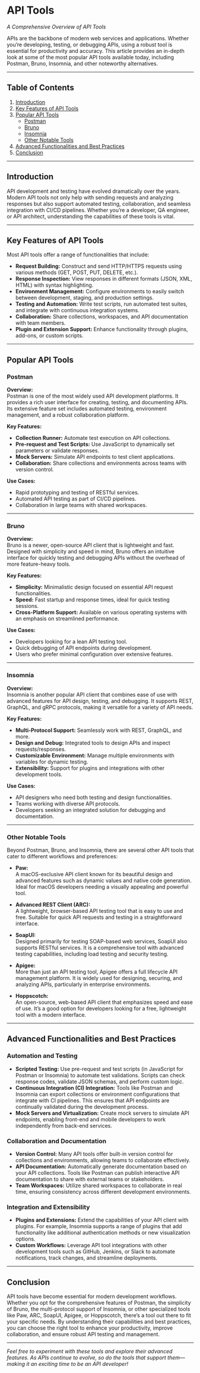 # API Tools

*A Comprehensive Overview of API Tools*

APIs are the backbone of modern web services and applications. Whether you’re developing, testing, or debugging APIs, using a robust tool is essential for productivity and accuracy. This article provides an in-depth look at some of the most popular API tools available today, including Postman, Bruno, Insomnia, and other noteworthy alternatives.

---

## Table of Contents

1. [Introduction](#introduction)
2. [Key Features of API Tools](#key-features-of-api-tools)
3. [Popular API Tools](#popular-api-tools)
    - [Postman](#postman)
    - [Bruno](#bruno)
    - [Insomnia](#insomnia)
    - [Other Notable Tools](#other-notable-tools)
4. [Advanced Functionalities and Best Practices](#advanced-functionalities-and-best-practices)
5. [Conclusion](#conclusion)

---

## Introduction

API development and testing have evolved dramatically over the years. Modern API tools not only help with sending requests and analyzing responses but also support automated testing, collaboration, and seamless integration with CI/CD pipelines. Whether you’re a developer, QA engineer, or API architect, understanding the capabilities of these tools is vital.

---

## Key Features of API Tools

Most API tools offer a range of functionalities that include:

- **Request Building:** Construct and send HTTP/HTTPS requests using various methods (GET, POST, PUT, DELETE, etc.).
- **Response Inspection:** View responses in different formats (JSON, XML, HTML) with syntax highlighting.
- **Environment Management:** Configure environments to easily switch between development, staging, and production settings.
- **Testing and Automation:** Write test scripts, run automated test suites, and integrate with continuous integration systems.
- **Collaboration:** Share collections, workspaces, and API documentation with team members.
- **Plugin and Extension Support:** Enhance functionality through plugins, add-ons, or custom scripts.

---

## Popular API Tools

### Postman

**Overview:**  
Postman is one of the most widely used API development platforms. It provides a rich user interface for creating, testing, and documenting APIs. Its extensive feature set includes automated testing, environment management, and a robust collaboration platform.

**Key Features:**

- **Collection Runner:** Automate test execution on API collections.
- **Pre-request and Test Scripts:** Use JavaScript to dynamically set parameters or validate responses.
- **Mock Servers:** Simulate API endpoints to test client applications.
- **Collaboration:** Share collections and environments across teams with version control.

**Use Cases:**

- Rapid prototyping and testing of RESTful services.
- Automated API testing as part of CI/CD pipelines.
- Collaboration in large teams with shared workspaces.

---

### Bruno

**Overview:**  
Bruno is a newer, open-source API client that is lightweight and fast. Designed with simplicity and speed in mind, Bruno offers an intuitive interface for quickly testing and debugging APIs without the overhead of more feature-heavy tools.

**Key Features:**

- **Simplicity:** Minimalistic design focused on essential API request functionalities.
- **Speed:** Fast startup and response times, ideal for quick testing sessions.
- **Cross-Platform Support:** Available on various operating systems with an emphasis on streamlined performance.

**Use Cases:**

- Developers looking for a lean API testing tool.
- Quick debugging of API endpoints during development.
- Users who prefer minimal configuration over extensive features.

---

### Insomnia

**Overview:**  
Insomnia is another popular API client that combines ease of use with advanced features for API design, testing, and debugging. It supports REST, GraphQL, and gRPC protocols, making it versatile for a variety of API needs.

**Key Features:**

- **Multi-Protocol Support:** Seamlessly work with REST, GraphQL, and more.
- **Design and Debug:** Integrated tools to design APIs and inspect requests/responses.
- **Customizable Environment:** Manage multiple environments with variables for dynamic testing.
- **Extensibility:** Support for plugins and integrations with other development tools.

**Use Cases:**

- API designers who need both testing and design functionalities.
- Teams working with diverse API protocols.
- Developers seeking an integrated solution for debugging and documentation.

---

### Other Notable Tools

Beyond Postman, Bruno, and Insomnia, there are several other API tools that cater to different workflows and preferences:

- **Paw:**  
  A macOS-exclusive API client known for its beautiful design and advanced features such as dynamic values and native code generation. Ideal for macOS developers needing a visually appealing and powerful tool.

- **Advanced REST Client (ARC):**  
  A lightweight, browser-based API testing tool that is easy to use and free. Suitable for quick API requests and testing in a straightforward interface.

- **SoapUI:**  
  Designed primarily for testing SOAP-based web services, SoapUI also supports RESTful services. It is a comprehensive tool with advanced testing capabilities, including load testing and security testing.

- **Apigee:**  
  More than just an API testing tool, Apigee offers a full lifecycle API management platform. It is widely used for designing, securing, and analyzing APIs, particularly in enterprise environments.

- **Hoppscotch:**  
  An open-source, web-based API client that emphasizes speed and ease of use. It’s a good option for developers looking for a free, lightweight tool with a modern interface.

---

## Advanced Functionalities and Best Practices

### Automation and Testing

- **Scripted Testing:** Use pre-request and test scripts (in JavaScript for Postman or Insomnia) to automate test validations. Scripts can check response codes, validate JSON schemas, and perform custom logic.
- **Continuous Integration (CI) Integration:** Tools like Postman and Insomnia can export collections or environment configurations that integrate with CI pipelines. This ensures that API endpoints are continually validated during the development process.
- **Mock Servers and Virtualization:** Create mock servers to simulate API endpoints, enabling front-end and mobile developers to work independently from back-end services.

### Collaboration and Documentation

- **Version Control:** Many API tools offer built-in version control for collections and environments, allowing teams to collaborate effectively.
- **API Documentation:** Automatically generate documentation based on your API collections. Tools like Postman can publish interactive API documentation to share with external teams or stakeholders.
- **Team Workspaces:** Utilize shared workspaces to collaborate in real time, ensuring consistency across different development environments.

### Integration and Extensibility

- **Plugins and Extensions:** Extend the capabilities of your API client with plugins. For example, Insomnia supports a range of plugins that add functionality like additional authentication methods or new visualization options.
- **Custom Workflows:** Leverage API tool integrations with other development tools such as GitHub, Jenkins, or Slack to automate notifications, track changes, and streamline deployments.

---

## Conclusion

API tools have become essential for modern development workflows. Whether you opt for the comprehensive features of Postman, the simplicity of Bruno, the multi-protocol support of Insomnia, or other specialized tools like Paw, ARC, SoapUI, Apigee, or Hoppscotch, there’s a tool out there to fit your specific needs. By understanding their capabilities and best practices, you can choose the right tool to enhance your productivity, improve collaboration, and ensure robust API testing and management.

---

*Feel free to experiment with these tools and explore their advanced features. As APIs continue to evolve, so do the tools that support them—making it an exciting time to be an API developer!*